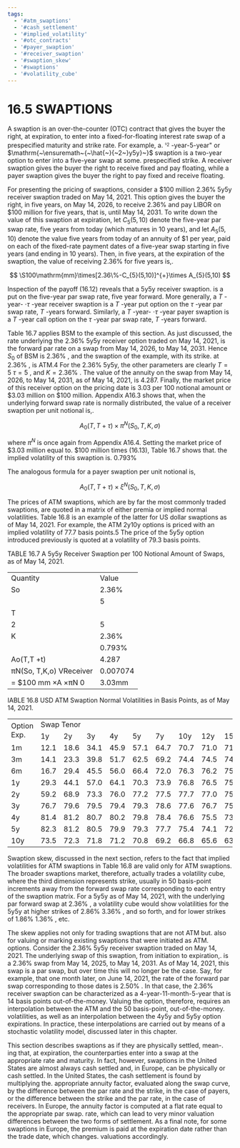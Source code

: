 ```yaml
---
tags:
  - '#atm_swaptions'
  - '#cash_settlement'
  - '#implied_volatility'
  - '#otc_contracts'
  - '#payer_swaption'
  - '#receiver_swaption'
  - '#swaption_skew'
  - '#swaptions'
  - '#volatility_cube'
---
```

# 16.5 SWAPTIONS  

A swaption is an over-the-counter (OTC) contract that gives the buyer the right, at expiration, to enter into a fixed-for-floating interest rate swap of a prespecified maturity and strike rate. For example, a. $^{\mathfrak{s}_{2}}$ -year-5-year" or $\mathrm{~\ensuremath~{~\hat{~}{~2~}y5y}~}\$ swaption is a two-year option to enter into a five-year swap at some. prespecified strike. A receiver swaption gives the buyer the right to receive fixed and pay floating, while a payer swaption gives the buyer the right to pay fixed and receive floating.  

For presenting the pricing of swaptions, consider a $\$100$ million $2.36\%$ 5y5y receiver swaption traded on May 14, 2021. This option gives the buyer the right, in five years, on May 14, 2026, to receive $2.36\%$ and pay LIBOR on $\$100$ million for five years, that is, until May 14, 2031. To write down the value of this swaption at expiration, let $C_{5}(5,10)$ denote the five-year par swap rate, five years from today (which matures in 10 years), and let $A_{5}(5,10)$ denote the value five years from today of an annuity of $\$1$ per year, paid on each of the fixed-rate payment dates of a five-year swap starting in five years (and ending in 10 years). Then, in five years, at the expiration of the swaption, the value of receiving $2.36\%$ for five years is,.  

$$
\S100\mathrm{mm}\times[2.36\%-C_{5}(5,10)]^{+}\times A_{5}(5,10)
$$  

Inspection of the payoff (16.12) reveals that a 5y5y receiver swaption. is a put on the five-year par swap rate, five year forward. More generally, a $T$ -year- $\cdot\tau$ -year receiver swaption is a $T$ -year put option on the $\tau$ -year par swap rate, $T$ -years forward. Similarly, a $T$ -year- $\cdot\tau$ -year payer swaption is a $T$ -year call option on the $\tau$ -year par swap rate, $T$ -years forward.  

Table 16.7 applies BSM to the example of this section. As just discussed, the rate underlying the $2.36\%$ 5y5y receiver option traded on May 14, 2021, is the forward par rate on a swap from May 14, 2026, to May 14, 2031. Hence $S_{0}$ of BSM is $2.36\%$ , and the swaption of the example, with its strike. at $2.36\%$ , is ATM.4 For the $2.36\%$ 5y5y, the other parameters are clearly $T=5$ $\tau=5$ , and $K=2.36\%$ . The value of the annuity on the swap from May 14, 2026, to May 14, 2031, as of May 14, 2021, is 4.287. Finally, the market price of this receiver option on the pricing date is 3.03 per 100 notional amount or $\$3.03$ million on $\$100$ million. Appendix A16.3 shows that, when the underlying forward swap rate is normally distributed, the value of a receiver swaption per unit notional is,.  

$$
A_{0}(T,T+\tau)\times\pi^{N}(S_{0},T,K,\sigma)
$$  

where $\pi^{N}$ is once again from Appendix A16.4. Setting the market price of $\$3.03$ million equal to. $\$100$ million times (16.13), Table 16.7 shows that. the implied volatility of this swaption is. $0.793\%$  

The analogous formula for a payer swaption per unit notional is,  

$$
A_{0}(T,T+\tau)\times\xi^{N}(S_{0},T,K,\sigma)
$$  

The prices of ATM swaptions, which are by far the most commonly traded swaptions, are quoted in a matrix of either premia or implied normal volatilities. Table 16.8 is an example of the latter for US dollar swaptions as of May 14, 2021. For example, the ATM 2y10y options is priced with an implied volatility of 77.7 basis points.5 The price of the 5y5y option introduced previously is quoted at a volatility of 79.3 basis points.  

TABLE 16.7  A 5y5y Receiver Swaption per 100 Notional Amount of Swaps, as of May 14, 2021.   


<html><body><table><tr><td>Quantity</td><td>Value</td></tr><tr><td>So</td><td>2.36%</td></tr><tr><td></td><td>5</td></tr><tr><td>T</td><td></td></tr><tr><td>2</td><td>5</td></tr><tr><td>K</td><td>2.36%</td></tr><tr><td></td><td>0.793%</td></tr><tr><td>Ao(T,T +t)</td><td>4.287</td></tr><tr><td>πN(So, T,K,o) VReceiver</td><td>0.007074</td></tr><tr><td>= $100 mm ×A ×πN 0</td><td>3.03mm</td></tr></table></body></html>  

IABLE 16.8 USD ATM Swaption Normal Volatilities in Basis Points, as of May 14, 2021.   


<html><body><table><tr><td rowspan="2">Option Exp.</td><td colspan="11">Swap Tenor</td></tr><tr><td>1y</td><td>2y</td><td>3y</td><td>4y</td><td>5y</td><td>7y</td><td>10y</td><td>12y</td><td>15y</td><td>20y</td><td>30y</td></tr><tr><td>1m</td><td>12.1</td><td>18.6</td><td>34.1</td><td>45.9</td><td>57.1</td><td>64.7</td><td>70.7</td><td>71.0</td><td>71.1</td><td>71.3</td><td>71.5</td></tr><tr><td>3m</td><td>14.1</td><td>23.3</td><td>39.8</td><td>51.7</td><td>62.5</td><td>69.2</td><td>74.4</td><td>74.5</td><td>74.4</td><td>74.3</td><td>74.3</td></tr><tr><td>6m</td><td>16.7</td><td>29.4</td><td>45.5</td><td>56.0</td><td>66.4</td><td>72.0</td><td>76.3</td><td>76.2</td><td>75.8</td><td>75.6</td><td>75.3</td></tr><tr><td>1y</td><td>29.3</td><td>44.1</td><td>57.0</td><td>64.1</td><td>70.3</td><td>73.9</td><td>76.8</td><td>76.5</td><td>75.8</td><td>75.0</td><td>74.2</td></tr><tr><td>2y</td><td>59.2</td><td>68.9</td><td>73.3</td><td>76.0</td><td>77.2</td><td>77.5</td><td>77.7</td><td>77.0</td><td>75.7</td><td>74.1</td><td>72.9</td></tr><tr><td>3y</td><td>76.7</td><td>79.6</td><td>79.5</td><td>79.4</td><td>79.3</td><td>78.6</td><td>77.6</td><td>76.7</td><td>75.1</td><td>72.8</td><td>71.2</td></tr><tr><td>4y</td><td>81.4</td><td>81.2</td><td>80.7</td><td>80.2</td><td>79.8</td><td>78.4</td><td>76.6</td><td>75.5</td><td>73.7</td><td>71.3</td><td>69.4</td></tr><tr><td>5y</td><td>82.3</td><td>81.2</td><td>80.5</td><td>79.9</td><td>79.3</td><td>77.7</td><td>75.4</td><td>74.1</td><td>72.2</td><td>69.9</td><td>67.5</td></tr><tr><td>10y</td><td>73.5</td><td>72.3</td><td>71.8</td><td>71.2</td><td>70.8</td><td>69.2</td><td>66.8</td><td>65.6</td><td>63.8</td><td>61.6</td><td>59.4</td></tr></table></body></html>  

Swaption skew, discussed in the next section, refers to the fact that implied volatilities for ATM swaptions in Table 16.8 are valid only for ATM swaptions. The broader swaptions market, therefore, actually trades a volatility cube, where the third dimension represents strike, usually in 50 basis-point increments away from the forward swap rate corresponding to each entry of the swaption matrix. For a 5y5y as of May 14, 2021, with the underlying par forward swap at $2.36\%$ , a volatility cube would show volatilities for the 5y5y at higher strikes of $2.86\%$ $3.36\%$ , and so forth, and for lower strikes of $1.86\%$ $1.36\%$ , etc.  

The skew applies not only for trading swaptions that are not ATM but. also for valuing or marking existing swaptions that were initiated as ATM. options. Consider the $2.36\%$ 5y5y receiver swaption traded on May 14, 2021. The underlying swap of this swaption, from initiation to expiration,. is a $2.36\%$ swap from May 14, 2025, to May 14, 2031. As of May 14, 2021, this swap is a par swap, but over time this will no longer be the case. Say, for example, that one month later, on June 14, 2021, the rate of the forward par swap corresponding to those dates is $2.50\%$ . In that case, the $2.36\%$ receiver swaption can be characterized as a 4-year-11-month-5-year that is 14 basis points out-of-the-money. Valuing the option, therefore, requires an interpolation between the ATM and the 50 basis-point, out-of-the-money. volatilities, as well as an interpolation between the 4y5y and 5y5y option expirations. In practice, these interpolations are carried out by means of a stochastic volatility model, discussed later in this chapter.  

This section describes swaptions as if they are physically settled, mean-. ing that, at expiration, the counterparties enter into a swap at the appropriate rate and maturity. In fact, however, swaptions in the United States are almost always cash settled and, in Europe, can be physically or cash settled. In the United States, the cash settlement is found by multiplying the. appropriate annuity factor, evaluated along the swap curve, by the difference between the par rate and the strike, in the case of payers, or the difference between the strike and the par rate, in the case of receivers. In Europe, the annuity factor is computed at a flat rate equal to the appropriate par swap. rate, which can lead to very minor valuation differences between the two forms of settlement. As a final note, for some swaptions in Europe, the premium is paid at the expiration date rather than the trade date, which changes. valuations accordingly.  
